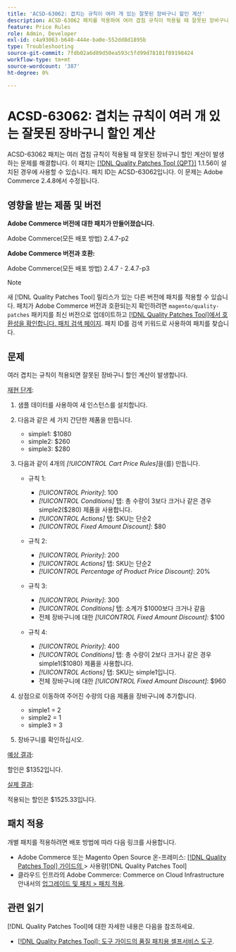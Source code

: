 ```yaml
---
title: 'ACSD-63062: 겹치는 규칙이 여러 개 있는 잘못된 장바구니 할인 계산'
description: ACSD-63062 패치를 적용하여 여러 겹침 규칙이 적용될 때 잘못된 장바구니 할인 계산이 발생하는 Adobe Commerce 문제를 해결합니다.
feature: Price Rules
role: Admin, Developer
exl-id: c4a93063-b640-444e-ba0e-552dd8d1895b
type: Troubleshooting
source-git-commit: 7fdb02a6d89d50ea593c5fd99d78101f89198424
workflow-type: tm+mt
source-wordcount: '387'
ht-degree: 0%

---
```


# ACSD-63062: 겹치는 규칙이 여러 개 있는 잘못된 장바구니 할인 계산

ACSD-63062 패치는 여러 겹침 규칙이 적용될 때 잘못된 장바구니 할인 계산이 발생하는 문제를 해결합니다. 이 패치는 [[!DNL Quality Patches Tool (QPT)]](/help/tools/quality-patches-tool/quality-patches-tool-to-self-serve-quality-patches.md) 1.1.56이 설치된 경우에 사용할 수 있습니다. 패치 ID는 ACSD-63062입니다. 이 문제는 Adobe Commerce 2.4.8에서 수정됩니다.

## 영향을 받는 제품 및 버전

**Adobe Commerce 버전에 대한 패치가 만들어졌습니다.**

Adobe Commerce(모든 배포 방법) 2.4.7-p2

**Adobe Commerce 버전과 호환:**

Adobe Commerce(모든 배포 방법) 2.4.7 - 2.4.7-p3

>[!NOTE]
>
>새 [!DNL Quality Patches Tool] 릴리스가 있는 다른 버전에 패치를 적용할 수 있습니다. 패치가 Adobe Commerce 버전과 호환되는지 확인하려면 `magento/quality-patches` 패키지를 최신 버전으로 업데이트하고 [[!DNL Quality Patches Tool]에서 호환성을 확인합니다. 패치 검색 페이지](https://experienceleague.adobe.com/tools/commerce-quality-patches/index.html). 패치 ID를 검색 키워드로 사용하여 패치를 찾습니다.

## 문제

여러 겹치는 규칙이 적용되면 잘못된 장바구니 할인 계산이 발생합니다.

<u>재현 단계</u>:

1. 샘플 데이터를 사용하여 새 인스턴스를 설치합니다.
1. 다음과 같은 세 가지 간단한 제품을 만듭니다.

   * simple1: $1080
   * simple2: $260
   * simple3: $280

1. 다음과 같이 4개의 *[!UICONTROL Cart Price Rules]*&#x200B;을(를) 만듭니다.

   * 규칙 1:

      * *[!UICONTROL Priority]*: 100
      * *[!UICONTROL Conditions]* 탭: 총 수량이 3보다 크거나 같은 경우 simple2($280) 제품을 사용합니다.
      * *[!UICONTROL Actions]* 탭: SKU는 단순2
      * *[!UICONTROL Fixed Amount Discount]*: $80

   * 규칙 2:

      * *[!UICONTROL Priority]*: 200
      * *[!UICONTROL Actions]* 탭: SKU는 단순2
      * *[!UICONTROL Percentage of Product Price Discount]*: 20%

   * 규칙 3:

      * *[!UICONTROL Priority]*: 300
      * *[!UICONTROL Conditions]* 탭: 소계가 $1000보다 크거나 같음
      * 전체 장바구니에 대한 *[!UICONTROL Fixed Amount Discount]*: $100

   * 규칙 4:

      * *[!UICONTROL Priority]*: 400
      * *[!UICONTROL Conditions]* 탭: 총 수량이 2보다 크거나 같은 경우 simple1($1080) 제품을 사용합니다.
      * *[!UICONTROL Actions]* 탭: SKU는 simple1입니다.
      * 전체 장바구니에 대한 *[!UICONTROL Fixed Amount Discount]*: $960

1. 상점으로 이동하여 주어진 수량의 다음 제품을 장바구니에 추가합니다.

   * simple1 = 2
   * simple2 = 1
   * simple3 = 3

1. 장바구니를 확인하십시오.

<u>예상 결과</u>:

할인은 $1352입니다.

<u>실제 결과</u>:

적용되는 할인은 $1525.33입니다.

## 패치 적용

개별 패치를 적용하려면 배포 방법에 따라 다음 링크를 사용합니다.

* Adobe Commerce 또는 Magento Open Source 온-프레미스: [[!DNL Quality Patches Tool]  가이드의 ](/help/tools/quality-patches-tool/usage.md)> 사용량[!DNL Quality Patches Tool]
* 클라우드 인프라의 Adobe Commerce: Commerce on Cloud Infrastructure 안내서의 [업그레이드 및 패치 > 패치 적용](https://experienceleague.adobe.com/docs/commerce-cloud-service/user-guide/develop/upgrade/apply-patches.html).


## 관련 읽기

[!DNL Quality Patches Tool]에 대한 자세한 내용은 다음을 참조하세요.

* [[!DNL Quality Patches Tool]: 도구 가이드의 품질 패치용 셀프서비스 도구](/help/tools/quality-patches-tool/quality-patches-tool-to-self-serve-quality-patches.md).
